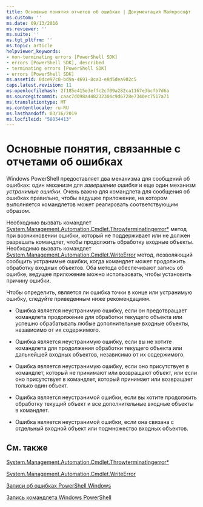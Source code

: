 ```yaml
---
title: Основные понятия отчетов об ошибках | Документация Майкрософт
ms.custom: ''
ms.date: 09/13/2016
ms.reviewer: ''
ms.suite: ''
ms.tgt_pltfrm: ''
ms.topic: article
helpviewer_keywords:
- non-terminating errors [PowerShell SDK]
- errors [PowerShell SDK], described
- terminating errors [PowerShell SDK]
- errors [PowerShell SDK]
ms.assetid: 0dce97c0-bd9a-4691-8ca3-e8d5dea902c5
caps.latest.revision: 11
ms.openlocfilehash: 2f185e415e3effc2cf09a282ca1167e3bcfb7d6a
ms.sourcegitcommit: caac7d098a448232304c9d6728e7340ec7517a71
ms.translationtype: MT
ms.contentlocale: ru-RU
ms.lasthandoff: 03/16/2019
ms.locfileid: "58054413"
---
```

# <a name="error-reporting-concepts"></a>Основные понятия, связанные с отчетами об ошибках

Windows PowerShell предоставляет два механизма для сообщений об ошибках: один механизм для *завершение ошибки* и еще один механизм *устранимые ошибки*. Очень важно для командлета для сообщения об ошибках правильно, чтобы ведущее приложение, на котором выполняется командлетов может реагировать соответствующим образом.

Необходимо вызвать командлет [System.Management.Automation.Cmdlet.Throwterminatingerror*](/dotnet/api/System.Management.Automation.Cmdlet.ThrowTerminatingError) метод при возникновении ошибки, который не поддерживает или не должен разрешать командлет, чтобы продолжить обработку входные объекты. Необходимо вызвать командлет [System.Management.Automation.Cmdlet.WriteError](/dotnet/api/System.Management.Automation.Cmdlet.WriteError) метод, позволяющий сообщить устранимые ошибки, когда командлет может продолжить обработку входных объектов. Оба метода обеспечивают запись об ошибке, ведущее приложение можно использовать, чтобы установить причину ошибки.

Чтобы определить, является ли ошибка точки в конце или устранимую ошибку, следуйте приведенным ниже рекомендациям.

- Ошибка является неустранимую ошибку, если он предотвращает командлета продолжение для обработки текущего объекта или успешно обрабатывать любые дополнительные входные объекты, независимо от их содержимого.

- Ошибка является неустранимую ошибку, если вы не хотите командлета для продолжения обработки текущего объекта или дальнейшей входных объектов, независимо от их содержимого.

- Ошибка является неустранимую ошибку, если оно присутствует в командлет, который не принимают или возвращают объект, или если оно присутствует в командлет, который принимает или возвращает только один объект.

- Ошибка является неустранимой ошибки, если вы хотите продолжить обработку текущий объект и все дополнительные входные объекты в командлет.

- Ошибка является неустранимой ошибки, если она связана с отдельный входной объект или подмножество входных объектов.

## <a name="see-also"></a>См. также

[System.Management.Automation.Cmdlet.Throwterminatingerror*](/dotnet/api/System.Management.Automation.Cmdlet.ThrowTerminatingError)

[System.Management.Automation.Cmdlet.WriteError](/dotnet/api/System.Management.Automation.Cmdlet.WriteError)

[Записи об ошибках PowerShell Windows](./windows-powershell-error-records.md)

[Запись командлета Windows PowerShell](./writing-a-windows-powershell-cmdlet.md)
